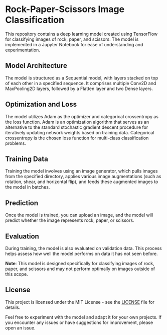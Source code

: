 # Rock-Paper-Scissors Image Classification

This repository contains a deep learning model created using TensorFlow for classifying images of rock, paper, and scissors. The model is implemented in a Jupyter Notebook for ease of understanding and experimentation.

## Model Architecture

The model is structured as a Sequential model, with layers stacked on top of each other in a specified sequence. It comprises multiple Conv2D and MaxPooling2D layers, followed by a Flatten layer and two Dense layers.

## Optimization and Loss

The model utilizes Adam as the optimizer and categorical crossentropy as the loss function. Adam is an optimization algorithm that serves as an alternative to the standard stochastic gradient descent procedure for iteratively updating network weights based on training data. Categorical crossentropy is the chosen loss function for multi-class classification problems.

## Training Data

Training the model involves using an image generator, which pulls images from the specified directory, applies various image augmentations (such as rotation, shear, and horizontal flip), and feeds these augmented images to the model in batches.

## Prediction

Once the model is trained, you can upload an image, and the model will predict whether the image represents rock, paper, or scissors.

## Evaluation

During training, the model is also evaluated on validation data. This process helps assess how well the model performs on data it has not seen before.

**Note**: This model is designed specifically for classifying images of rock, paper, and scissors and may not perform optimally on images outside of this scope.

## License

This project is licensed under the MIT License - see the [LICENSE](LICENSE) file for details.

Feel free to experiment with the model and adapt it for your own projects. If you encounter any issues or have suggestions for improvement, please open an issue.
